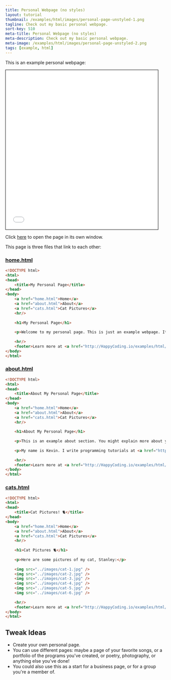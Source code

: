 ```yaml
---
title: Personal Webpage (no styles)
layout: tutorial
thumbnail: /examples/html/images/personal-page-unstyled-1.png
tagline: Check out my basic personal webpage.
sort-key: 510
meta-title: Personal Webpage (no styles)
meta-description: Check out my basic personal webpage.
meta-image: /examples/html/images/personal-page-unstyled-2.png
tags: [example, html]
---
```


This is an example personal webpage:

<iframe src="/HappyCoding/examples/html/files/personal-page-unstyled/home.html" width="95%" height="500px" style="border: thin solid black;"></iframe>

Click [here](/examples/html/files/personal-page-unstyled/home.html) to open the page in its own window.

This page is three files that link to each other:

### [home.html](/examples/html/files/personal-page-unstyled/home.html)

```html
<!DOCTYPE html>
<html>
<head>
	<title>My Personal Page</title>
</head>
<body>
	<a href="home.html">Home</a>
	<a href="about.html">About</a>
	<a href="cats.html">Cat Pictures</a>
	<hr/>
	
	<h1>My Personal Page</h1>
	
	<p>Welcome to my personal page. This is just an example webpage. It doesn't use any CSS styles, so it's pretty ugly.</p>
	
	<hr/>
	<footer>Learn more at <a href="http://HappyCoding.io/examples/html/personal-page-unstyled">HappyCoding.io</a>!</footer>
</body>
</html>
```

### [about.html](/examples/html/files/personal-page-unstyled/about.html)

```html
<!DOCTYPE html>
<html>
<head>
	<title>About My Personal Page</title>
</head>
<body>
	<a href="home.html">Home</a>
	<a href="about.html">About</a>
	<a href="cats.html">Cat Pictures</a>
	<hr/>
	
	<h1>About My Personal Page</h1>
	
	<p>This is an example about section. You might explain more about yourself, or the webpage, or give links to other resources.</p>
	
	<p>My name is Kevin. I write programming tutorials at <a href="http://HappyCoding.io">HappyCoding.io</a>, and I have a cat named Stanley. My favorite color is black, but if that doesn't count then I'll choose green. I also like comic books and playing bikes.</p>
		
	<hr/>
	<footer>Learn more at <a href="http://HappyCoding.io/examples/html/personal-page-unstyled">HappyCoding.io</a>!</footer>
</body>
</html>
```

### [cats.html](/examples/html/files/personal-page-unstyled/cats.html)

```html
<!DOCTYPE html>
<html>
<head>
	<title>Cat Pictures! 🐈</title>
</head>
<body>
	<a href="home.html">Home</a>
	<a href="about.html">About</a>
	<a href="cats.html">Cat Pictures</a>
	<hr/>
	
	<h1>Cat Pictures 🐈</h1>
	
	<p>Here are some pictures of my cat, Stanley:</p>
	
	<img src="../images/cat-1.jpg" />
	<img src="../images/cat-2.jpg" />
	<img src="../images/cat-3.jpg" />
	<img src="../images/cat-4.jpg" />
	<img src="../images/cat-5.jpg" />
	<img src="../images/cat-6.jpg" />
		
	<hr/>
	<footer>Learn more at <a href="http://HappyCoding.io/examples/html/personal-page-unstyled">HappyCoding.io</a>!</footer>
</body>
</html>
```



## Tweak Ideas

- Create your own personal page.
- You can use different pages: maybe a page of your favorite songs, or a portfolio of the programs you've created, or poetry, photography, or anything else you've done!
- You could also use this as a start for a business page, or for a group you're a member of.
